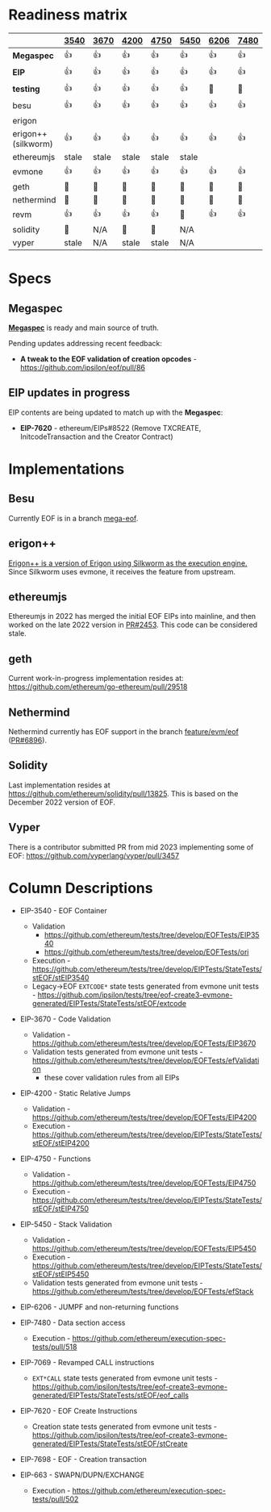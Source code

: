 # Readiness matrix

|                     | [3540] | [3670] | [4200]  | [4750] | [5450] | [6206] | [7480] | [7069] | [7620] | [7698] | [663] |
|---------------------|--------|--------|---------|--------|--------|--------|--------|--------|--------|--------|-------|
| **Megaspec**        | :+1:   | :+1:   | :+1:    | :+1:   | :+1:   | :+1:   | :+1:   | :+1:   | 🚧   | :+1:   | :+1:  |
| **EIP**             | :+1:   | :+1:   | :+1:    | :+1:   | :+1:   | :+1:   | :+1:   | :+1:   | 🚧   | :+1:   | :+1:  |
| **testing**         | :+1:   | :+1:   | :+1:    | :+1:   | :+1:   | 🚧     | 🚧     | :+1:   | 🚧   |        |  🚧   |
| besu                | :+1:   | :+1:   | :+1:    | :+1:   | :+1:   | :+1:   | :+1:   | :+1:   | 🚧   |        | :+1:  |
| erigon              |        |        |         |        |        |        |        |        |        |        |       |
| erigon++ (silkworm) | :+1:   | :+1:   | :+1:    | :+1:   | :+1:   | :+1:   | :+1:   | :+1:   | 🚧   | 🚧     | :+1:  |
| ethereumjs          | stale  | stale  | stale   | stale  | stale  |        |        |        |        |        |       |
| evmone              | :+1:   | :+1:   | :+1:    | :+1:   | :+1:   | :+1:   | :+1:   | :+1:   | 🚧   | 🚧     | :+1:  |
| geth                | 🚧     | 🚧     | 🚧      | 🚧     | 🚧     | 🚧     | 🚧     | 🚧     | 🚧     |        | 🚧     |
| nethermind          | 🚧     | 🚧     | 🚧      | 🚧     | 🚧     | 🚧     | 🚧     | 🚧     | 🚧     |        | 🚧     |
| revm                | :+1:   | :+1:   | :+1:    | :+1:   | 🚧     | :+1:   | :+1:   | 🚧     | 🚧     |        | :+1:  |
| solidity            | 🚧     | N/A    | 🚧      | 🚧     | N/A    |        |        | 🚧      | 🚧     | 🚧     |       |
| vyper               | stale  | N/A    | stale   | stale  | N/A    |        |        |        |        |        |       |

[3540]: https://eips.ethereum.org/EIPS/eip-3540
[3670]: https://eips.ethereum.org/EIPS/eip-3670
[4200]: https://eips.ethereum.org/EIPS/eip-4200
[4750]: https://eips.ethereum.org/EIPS/eip-4750
[5450]: https://eips.ethereum.org/EIPS/eip-5450
[6206]: https://eips.ethereum.org/EIPS/eip-6206
[7480]: https://eips.ethereum.org/EIPS/eip-7480 
[7069]: https://eips.ethereum.org/EIPS/eip-7069 
[7620]: https://eips.ethereum.org/EIPS/eip-7620 
[7698]: https://eips.ethereum.org/EIPS/eip-7698 
[663]: https://eips.ethereum.org/EIPS/eip-663

# Specs

## Megaspec

[**Megaspec**](./eof.md) is ready and main source of truth.

Pending updates addressing recent feedback:

- **A tweak to the EOF validation of creation opcodes** - https://github.com/ipsilon/eof/pull/86

## EIP updates in progress

EIP contents are being updated to match up with the **Megaspec**:

- **EIP-7620** - ethereum/EIPs#8522 (Remove TXCREATE, InitcodeTransaction and the Creator Contract)

# Implementations

## Besu

Currently EOF is in a branch [mega-eof](https://github.com/hyperledger/besu/tree/mega-eof).

## erigon++

[Erigon++ is a version of Erigon using Silkworm as the execution engine.](https://erigon.tech/erigonpp/) Since Silkworm uses evmone, it receives the feature from upstream.

## ethereumjs

Ethereumjs in 2022 has merged the initial EOF EIPs into mainline, and then worked on the late 2022 version in [PR#2453](https://github.com/ethereumjs/ethereumjs-monorepo/pull/2453). This code can be considered stale.

## geth

Current work-in-progress implementation resides at: https://github.com/ethereum/go-ethereum/pull/29518

## Nethermind

Nethermind currently has EOF support in the branch [feature/evm/eof](https://github.com/NethermindEth/nethermind/commits/feature/evm/eof/)  ([PR#6896](https://github.com/NethermindEth/nethermind/pull/6896)).

## Solidity

Last implementation resides at https://github.com/ethereum/solidity/pull/13825.  This is based on the December 2022 version of EOF.

## Vyper

There is a contributor submitted PR from mid 2023 implementing some of EOF: https://github.com/vyperlang/vyper/pull/3457

# Column Descriptions

* EIP-3540 - EOF Container
  * Validation
    * https://github.com/ethereum/tests/tree/develop/EOFTests/EIP3540
    * https://github.com/ethereum/tests/tree/develop/EOFTests/ori
  * Execution - https://github.com/ethereum/tests/tree/develop/EIPTests/StateTests/stEOF/stEIP3540
  * Legacy->EOF `EXTCODE*` state tests generated from evmone unit tests - https://github.com/ipsilon/tests/tree/eof-create3-evmone-generated/EIPTests/StateTests/stEOF/extcode

* EIP-3670 - Code Validation
  * Validation - https://github.com/ethereum/tests/tree/develop/EOFTests/EIP3670
  * Validation tests generated from evmone unit tests - https://github.com/ethereum/tests/tree/develop/EOFTests/efValidation
    * these cover validation rules from all EIPs

* EIP-4200 - Static Relative Jumps
  * Validation - https://github.com/ethereum/tests/tree/develop/EOFTests/EIP4200
  * Execution - https://github.com/ethereum/tests/tree/develop/EIPTests/StateTests/stEOF/stEIP4200

* EIP-4750 - Functions
  * Validation - https://github.com/ethereum/tests/tree/develop/EOFTests/EIP4750
  * Execution - https://github.com/ethereum/tests/tree/develop/EIPTests/StateTests/stEOF/stEIP4750

* EIP-5450 - Stack Validation
  * Validation - https://github.com/ethereum/tests/tree/develop/EOFTests/EIP5450
  * Execution - https://github.com/ethereum/tests/tree/develop/EIPTests/StateTests/stEOF/stEIP5450
  * Validation tests generated from evmone unit tests - https://github.com/ethereum/tests/tree/develop/EOFTests/efStack

* EIP-6206 - JUMPF and non-returning functions

* EIP-7480 - Data section access
  * Execution - https://github.com/ethereum/execution-spec-tests/pull/518

* EIP-7069 - Revamped CALL instructions
  * `EXT*CALL` state tests generated from evmone unit tests - https://github.com/ipsilon/tests/tree/eof-create3-evmone-generated/EIPTests/StateTests/stEOF/eof_calls

* EIP-7620 - EOF Create Instructions
  * Creation state tests generated from evmone unit tests - https://github.com/ipsilon/tests/tree/eof-create3-evmone-generated/EIPTests/StateTests/stEOF/stCreate

* EIP-7698 - EOF - Creation transaction

* EIP-663 - SWAPN/DUPN/EXCHANGE
  * Execution - https://github.com/ethereum/execution-spec-tests/pull/502

